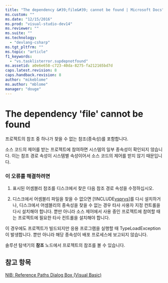 ```yaml
---
title: "The dependency &#39;file&#39; cannot be found | Microsoft Docs"
ms.custom: ""
ms.date: "12/15/2016"
ms.prod: "visual-studio-dev14"
ms.reviewer: ""
ms.suite: ""
ms.technology: 
  - "devlang-csharp"
ms.tgt_pltfrm: ""
ms.topic: "article"
f1_keywords: 
  - "vs.tasklisterror.supdepnotfound"
ms.assetid: a0e6e658-c723-40da-8275-fa212165bd7d
caps.latest.revision: 8
caps.handback.revision: 8
author: "mikeblome"
ms.author: "mblome"
manager: "douge"
---
```

# The dependency &#39;file&#39; cannot be found
프로젝트의 참조 중 하나가 찾을 수 없는 참조\(종속성\)를 포함합니다.  
  
 소스 코드의 제어를 받는 프로젝트에 참여하면 시스템의 일부 종속성이 확인되지 않습니다.  이는 참조 경로 속성이 시스템별 속성이어서 소스 코드의 제어를 받지 않기 때문입니다.  
  
### 이 오류를 해결하려면  
  
1.  표시된 어셈블리 참조를 디스크에서 찾은 다음 참조 경로 속성을 수정하십시오.  
  
2.  디스크에서 어셈블리 파일을 찾을 수 없으면 [!INCLUDE[vsprvs](../assembler/masm/includes/vsprvs_md.md)]를 다시 설치하거나, 디스크에서 어셈블리의 종속성을 찾을 수 없는 경우 타사 사용자 지정 컨트롤을 다시 설치해야 합니다.  뿐만 아니라 소스 제어에서 사용 중인 프로젝트에 참여할 때는 프로젝트에 필요한 타사 컨트롤을 설치해야 합니다.  
  
 이 경우에도 프로젝트가 빌드되지만  응용 프로그램을 실행할 때 TypeLoadException이 발생합니다.  뿐만 아니라 해당 종속성이 배포 프로세스에 보고되지 않습니다.  
  
 솔루션 탐색기의 **참조** 노드에서 프로젝트의 참조를 볼 수 있습니다.  
  
## 참고 항목  
 [NIB: Reference Paths Dialog Box \(Visual Basic\)](http://msdn.microsoft.com/ko-kr/8e549b39-7256-456a-8fd7-089b23facf9c)